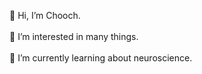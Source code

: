 👋 Hi, I’m Chooch. <br>
<br>
👀 I’m interested in many things. <br>
<br>
🌱 I’m currently learning about neuroscience.

<!---
jchooch/jchooch is a ✨ special ✨ repository because its `README.md` (this file) appears on your GitHub profile.
You can click the Preview link to take a look at your changes.
--->
